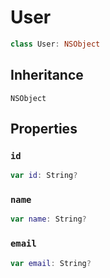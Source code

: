 # User

``` swift
class User: NSObject
```

## Inheritance

`NSObject`

## Properties

### `id`

``` swift
var id: String?
```

### `name`

``` swift
var name: String?
```

### `email`

``` swift
var email: String?
```

